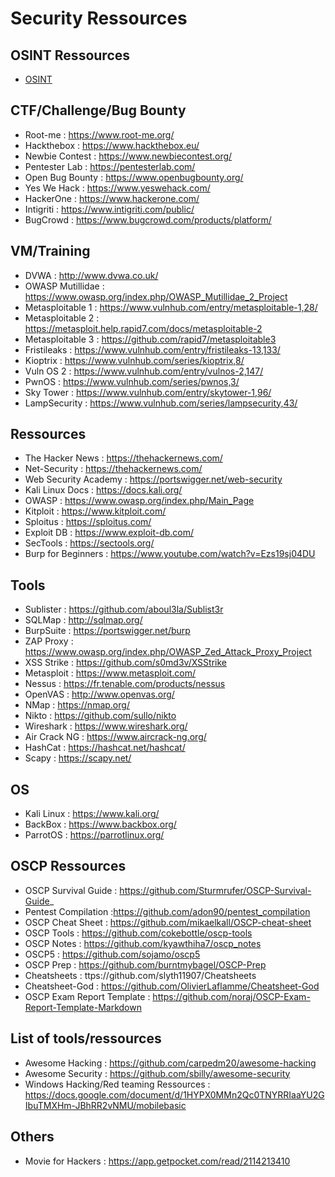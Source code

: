 # Security Ressources

## OSINT Ressources

* [OSINT](https://github.com/tzkuat/Ressources/blob/master/OSINT.md)

## CTF/Challenge/Bug Bounty 

* Root-me : https://www.root-me.org/ 
* Hackthebox : https://www.hackthebox.eu/ 
* Newbie Contest : https://www.newbiecontest.org/ 
* Pentester Lab : https://pentesterlab.com/ 
* Open Bug Bounty : https://www.openbugbounty.org/ 
* Yes We Hack : https://www.yeswehack.com/ 
* HackerOne : https://www.hackerone.com/ 
* Intigriti : https://www.intigriti.com/public/ 
* BugCrowd : https://www.bugcrowd.com/products/platform/ 

## VM/Training

* DVWA : http://www.dvwa.co.uk/ 
* OWASP Mutillidae : https://www.owasp.org/index.php/OWASP_Mutillidae_2_Project 
* Metasploitable 1 : https://www.vulnhub.com/entry/metasploitable-1,28/ 
* Metasploitable 2 : https://metasploit.help.rapid7.com/docs/metasploitable-2
* Metasploitable 3 : https://github.com/rapid7/metasploitable3 
* Fristileaks : https://www.vulnhub.com/entry/fristileaks-13,133/ 
* Kioptrix : https://www.vulnhub.com/series/kioptrix,8/ 
* Vuln OS 2 : https://www.vulnhub.com/entry/vulnos-2,147/ 
* PwnOS : https://www.vulnhub.com/series/pwnos,3/ 
* Sky Tower : https://www.vulnhub.com/entry/skytower-1,96/ 
* LampSecurity : https://www.vulnhub.com/series/lampsecurity,43/

## Ressources 

* The Hacker News : https://thehackernews.com/ 
* Net-Security : https://thehackernews.com/ 
* Web Security Academy : https://portswigger.net/web-security 
* Kali Linux Docs : https://docs.kali.org/
* OWASP : https://www.owasp.org/index.php/Main_Page 
* Kitploit : https://www.kitploit.com/ 
* Sploitus : https://sploitus.com/ 
* Exploit DB : https://www.exploit-db.com/
* SecTools : https://sectools.org/ 
* Burp for Beginners : https://www.youtube.com/watch?v=Ezs19sj04DU 

## Tools 

* Sublister : https://github.com/aboul3la/Sublist3r 
* SQLMap : http://sqlmap.org/
* BurpSuite : https://portswigger.net/burp 
* ZAP Proxy : https://www.owasp.org/index.php/OWASP_Zed_Attack_Proxy_Project
* XSS Strike : https://github.com/s0md3v/XSStrike 
* Metasploit : https://www.metasploit.com/ 
* Nessus : https://fr.tenable.com/products/nessus
* OpenVAS : http://www.openvas.org/ 
* NMap : https://nmap.org/ 
* Nikto : https://github.com/sullo/nikto
* Wireshark : https://www.wireshark.org/ 
* Air Crack NG : https://www.aircrack-ng.org/
* HashCat : https://hashcat.net/hashcat/ 
* Scapy : https://scapy.net/ 

## OS 

* Kali Linux : https://www.kali.org/ 
* BackBox : https://www.backbox.org/ 
* ParrotOS : https://parrotlinux.org/ 

## OSCP Ressources 

* OSCP Survival Guide : https://github.com/Sturmrufer/OSCP-Survival-Guide_
* Pentest Compilation :https://github.com/adon90/pentest_compilation
* OSCP Cheat Sheet : https://github.com/mikaelkall/OSCP-cheat-sheet
* OSCP Tools : https://github.com/cokebottle/oscp-tools
* OSCP Notes : https://github.com/kyawthiha7/oscp_notes
* OSCP5 : https://github.com/sojamo/oscp5
* OSCP Prep : https://github.com/burntmybagel/OSCP-Prep
* Cheatsheets : ttps://github.com/slyth11907/Cheatsheets
* Cheatsheet-God : https://github.com/OlivierLaflamme/Cheatsheet-God
* OSCP Exam Report Template : https://github.com/noraj/OSCP-Exam-Report-Template-Markdown 

## List of tools/ressources 

* Awesome Hacking : https://github.com/carpedm20/awesome-hacking
* Awesome Security : https://github.com/sbilly/awesome-security 
* Windows Hacking/Red teaming Ressources : https://docs.google.com/document/d/1HYPX0MMn2Qc0TNYRRIaaYU2GIbuTMXHm-JBhRR2vNMU/mobilebasic

## Others 

* Movie for Hackers : https://app.getpocket.com/read/2114213410
